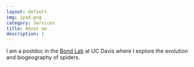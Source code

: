 ```yaml
---
layout: default
img: ipad.png
category: Services
title: About me
description: |
---
```

  I am a postdoc in the [Bond Lab](https://www.bondlab.org/) at UC Davis where I explore the evolution and biogeography of spiders. 

